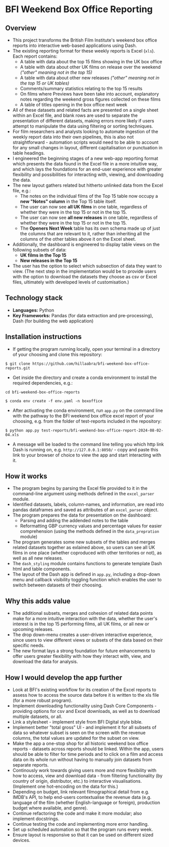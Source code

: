 # BFI Weekend Box Office Reporting

## Overview
* This project transforms the British Film Institute's weekend box office reports into interactive web-based applications using Dash.
* The existing reporting format for these weekly reports is Excel (`xls`). Each report contains:
  * A table with data about the top 15 films showing in the UK box office
  * A table with data about other UK films on release over the weekend *("other" meaning not in the top 15)*
  * A table with data about other new releases *("other" meaning not in the top 15 or UK tables)*
  * Comments/summary statistics relating to the top 15 results
  * On films where Previews have been take into account, explanatory notes regarding the weekend gross figures collected on these films
  * A table of titles opening in the box office next week
* All of these datasets and related facts are presented on a single sheet within an Excel file, and blank rows are used to separate the presentation of different datasets, making errors more likely if users attempt to manipulate the data using filtering or sorting techniques.
* For film researchers and analysts looking to automate ingestion of the weekly report data into their own pipelines, this is also not straightforward - automation scripts would need to be able to account for any small changes in layout, different capitalisation or punctuation in table headings.
* I engineered the beginning stages of a new web-app reporting format which presents the data found in the Excel file in a more intuitive way, and which lays the foundations for an end-user experience with greater flexibility and possibilities for interacting with, viewing, and downloading the data.
* The new layout gathers related but hitherto unlinked data from the Excel file, e.g.:
  * The notes on the individual films of the Top 15 table now occupy a **new "Notes" column** in the Top 15 table itself.
  * The user can now see **all UK films** in one table, regardless of whether they were in the top 15 or not in the top 15.
  * The user can now see **all new releases** in one table, regardless of whether they were in the top 15 or not in the top 15.
  * The **Openers Next Week** table has its own schema made up of just the columns that are relevant to it, rather than inheriting all the columns of the other tables above it on the Excel sheet.
* Additionally, the dashboard is engineered to display table views on the following subsets of data:
  * **UK films in the Top 15**
  * **New releases in the Top 15**
* The user has the option to select which subsection of data they want to view. (The next step in the implementation would be to provide users with the option to download the datasets they choose as csv or Excel files, ultimately with developed levels of customisation.)

## Technology stack
* **Languages:** Python
* **Key Frameworks:** Pandas (for data extraction and pre-processing), Dash (for building the web application)

## Installation instructions
* If getting the program running locally, open your terminal in a directory of your choosing and clone this repository:
```
$ git clone https://github.com/hillaabra/bfi-weekend-box-office-reports.git
```
* Get inside the directory and create a conda environment to install the required dependencies, e.g.:
```
cd bfi-weekend-box-office-reports
```
```
$ conda env create -f env.yaml -n boxoffice
```
* After activating the conda environment, run `app.py` on the command line with the pathway to the BFI weekend box office excel report of your choosing, e.g. from the folder of test-reports included in the repository:
```
$ python app.py test-reports/bfi-weekend-box-office-report-2024-08-02-04.xls
```
* A message will be loaded to the command line telling you which http link Dash is running on, e.g. `http://127.0.0.1:8050/` - copy and paste this link to your browser of choice to view the app and start interacting with it.

## How it works
* The program begins by parsing the Excel file provided to it in the command-line argument using methods defined in the `excel_parser` module.
* Identified datasets, labels, column-names, and information, are read into pandas dataframes and saved as attributes of an `excel_parser` object.
* The program prepares the data for presentation on the dashboard:
  * Parsing and adding the addended notes to the table
  * Reformatting GBP currency values and percentage values for easier comprehension (using the methods defined in the `data_prepration` module)
* The program generates some new subsets of the tables and merges related datasets together as exlained above, so users can see all UK films in one place (whether coproduced with other territories or not), as well as all new releases.
* The `dash_styling` module contains functions to generate template Dash html and table components.
* The layout of the Dash app is defined in `app.py`, including a drop-down menu and callback visibility toggling function which enables the user to switch between datasets of their choosing.

## Why this adds value
* The additional subsets, merges and cohesion of related data points make for a more intuitive interaction with the data, whether the user's interest is in the top 15 performing films, all UK films, or all new or upcoming releases.
* The drop down-menu creates a user-driven interactive experience, since users to view different views or subsets of the data based on their specific needs.
* The new format lays a strong foundation for future enhancements to offer users greater flexibility with how they interact with, view, and download the data for analysis.

## How I would develop the app further
* Look at BFI's existing workflow for its creation of the Excel reports to assess how to access the source data before it is written to the xls file (for a more robust program).
* Implement downloading functionality using Dash Core Components - providing options for csv and Excel downloads, as well as to download multiple datasets, or all.
* Link a stylesheet - implement style from BFI Digital style bible.
* Implement better "total gross" UI - and implement it for all subsets of data so whatever subset is seen on the screen with the revenue columns, the total values are updated for the subset on view.
* Make the app a one-stop shop for all historic weekend box office reports - datasets across reports should be linked. Within the app, users should be able to filter for time periods and to click on a film and access data on its whole run without having to manually join datasets from separate reports.
* Continously work towards giving users more and more flexibility with how to access, view and download data - from filtering functionality (by country of origin, distributor, etc.) to interactive visualisations. (Implement one hot-encoding on the data for this.)
* Depending on budget, link relevant filmographical detail from e.g. IMDB's API, to help end-users contextualise the revenue data (e.g. language of the film (whether English-language or foreign), production budget where available, and genre).
* Continue refactoring the code and make it more modular; also implement docstrings.
* Continue testing the code and implementing more error handling.
* Set up scheduled automation so that the program runs every week.
* Ensure layout is responsive so that it can be used on different sized devices.
